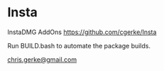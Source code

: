 Insta
=================

InstaDMG AddOns https://github.com/cgerke/Insta

Run BUILD.bash to automate the package builds.

chris.gerke@gmail.com